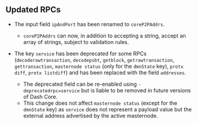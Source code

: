 Updated RPCs
------------

* The input field `ipAndPort` has been renamed to `coreP2PAddrs`.
  * `coreP2PAddrs` can now, in addition to accepting a string, accept an array of strings, subject to validation rules.

* The key `service` has been deprecated for some RPCs (`decoderawtransaction`, `decodepsbt`, `getblock`, `getrawtransaction`,
  `gettransaction`, `masternode status` (only for the `dmnState` key), `protx diff`, `protx listdiff`) and has been replaced
  with the field `addresses`.
  * The deprecated field can be re-enabled using `-deprecatedrpc=service` but is liable to be removed in future versions
    of Dash Core.
  * This change does not affect `masternode status` (except for the `dmnState` key) as `service` does not represent a payload
    value but the external address advertised by the active masternode.
